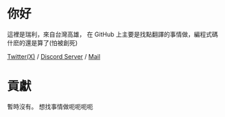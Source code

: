 # 你好

這裡是瑞利，來自台灣高雄，
在 GitHub 上主要是找點翻譯的事情做，編程式碼什麽的還是算了(怕被創死)

[Twitter(X)](https://twitter.com/railyyyyy_) / [Discord Server](https://discord.com/invite/DngdEaPxvZ) / [Mail](mailto://railyinu@gmail.com)

# 貢獻

暫時沒有。
想找事情做呃呃呃呃

<!--
**railyyyyy/railyyyyy** is a ✨ _special_ ✨ repository because its `README.md` (this file) appears on your GitHub profile.

Here are some ideas to get you started:

- 🔭 I’m currently working on ...
- 🌱 I’m currently learning ...
- 👯 I’m looking to collaborate on ...
- 🤔 I’m looking for help with ...
- 💬 Ask me about ...
- 📫 How to reach me: ...
- 😄 Pronouns: ...
- ⚡ Fun fact: ...
-->
